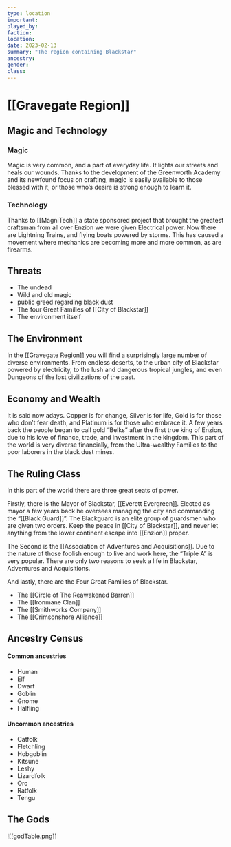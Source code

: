 ```yaml
---
type: location
important:
played_by:
faction:
location: 
date: 2023-02-13
summary: "The region containing Blackstar"
ancestry: 
gender: 
class: 
---
```

# [[Gravegate Region]]

## Magic and Technology
### Magic
Magic is very common, and a part of everyday life. It lights our streets and heals our wounds. Thanks to the development of the Greenworth Academy and its newfound focus on crafting, magic is easily available to those blessed with it, or those who’s desire is strong enough to learn it.

### Technology
Thanks to [[MagniTech]] a state sponsored project that brought the greatest craftsman from all over Enzion we were given Electrical power. Now there are Lightning Trains, and flying boats powered by storms. This has caused a movement where mechanics are becoming more and more common, as are firearms.

## Threats
- The undead
- Wild and old magic
- public greed regarding black dust
- The four Great Families of [[City of Blackstar]]
- The environment itself

## The Environment
In the [[Gravegate Region]] you will find a surprisingly large number of diverse environments. From endless deserts, to the urban city of Blackstar powered by electricity, to the lush and dangerous tropical jungles, and even Dungeons of the lost civilizations of the past.

## Economy and Wealth
It is said now adays. Copper is for change, Silver is for life, Gold is for those who don’t fear death, and Platinum is for those who embrace it.
A few years back the people began to call gold “Belks” after the first true king of Enzion, due to his love of finance, trade, and investment in the kingdom.
This part of the world is very diverse financially, from the Ultra-wealthy Families to the poor laborers in the black dust mines.

## The Ruling Class
In this part of the world there are three great seats of power.

Firstly, there is the Mayor of Blackstar, [[Everett Evergreen]]. Elected as mayor a few years back he oversees managing the city and commanding the “[[Black Guard]]”. The Blackguard is an elite group of guardsmen who are given two orders. Keep the peace in [[City of Blackstar]], and never let anything from the lower continent escape into [[Enzion]] proper.

The Second is the [[Association of Adventures and Acquisitions]]. Due to the nature of those foolish enough to live and work here, the “Triple A” is very popular. There are only two reasons to seek a life in Blackstar, Adventures and Acquisitions.

And lastly, there are the Four Great Families of Blackstar.

- The [[Circle of The Reawakened Barren]]
- The [[Ironmane Clan]]
- The [[Smithworks Company]]  
- The [[Crimsonshore Alliance]]

## Ancestry Census
#### Common ancestries
- Human
- Elf
- Dwarf
- Goblin
- Gnome
- Halfling

#### Uncommon ancestries
- Catfolk
- Fletchling
- Hobgoblin
- Kitsune
- Leshy
- Lizardfolk
- Orc
- Ratfolk
- Tengu

## The Gods
![[godTable.png]]
